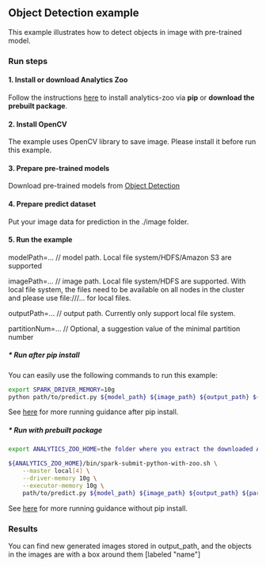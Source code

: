 ## Object Detection example
This example illustrates how to detect objects in image with pre-trained model.

### Run steps
#### 1. Install or download Analytics Zoo
Follow the instructions [here](https://analytics-zoo.github.io/master/#PythonUserGuide/install/) to install analytics-zoo via __pip__ or __download the prebuilt package__.

#### 2. Install OpenCV
The example uses OpenCV library to save image. Please install it before run this example.

#### 3. Prepare pre-trained models

Download pre-trained models from [Object Detection](https://github.com/intel-analytics/analytics-zoo/blob/master/docs/docs/ProgrammingGuide/object-detection.md)

#### 4. Prepare predict dataset

Put your image data for prediction in the ./image folder.

#### 5. Run the example

modelPath=... // model path. Local file system/HDFS/Amazon S3 are supported

imagePath=... // image path. Local file system/HDFS are supported. With local file system, the files need to be available on all nodes in the cluster and please use file:///... for local files.

outputPath=... // output path. Currently only support local file system.

partitionNum=... // Optional, a suggestion value of the minimal partition number

##### * Run after pip install

You can easily use the following commands to run this example:

```bash
export SPARK_DRIVER_MEMORY=10g
python path/to/predict.py ${model_path} ${image_path} ${output_path} ${partitionNum}
```
See [here](https://analytics-zoo.github.io/master/#PythonUserGuide/run/#run-after-pip-install) for more running guidance after pip install.

##### * Run with prebuilt package

```bash
export ANALYTICS_ZOO_HOME=the folder where you extract the downloaded Analytics Zoo zip package

${ANALYTICS_ZOO_HOME}/bin/spark-submit-python-with-zoo.sh \
    --master local[4] \
    --driver-memory 10g \
    --executor-memory 10g \
    path/to/predict.py ${model_path} ${image_path} ${output_path} ${partitionNum}
```
See [here](https://analytics-zoo.github.io/master/#PythonUserGuide/run/#run-without-pip-install) for more running guidance without pip install.


### Results
You can find new generated images stored in output_path, and the objects in the images are with a box around them [labeled "name"]
